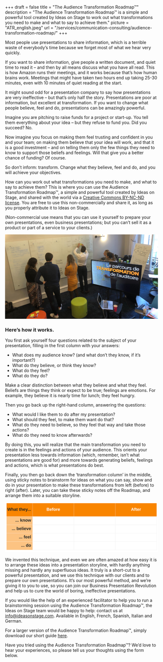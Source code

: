 +++
draft			= false
title			= "The Audience Transformation Roadmap™"
description		= "The Audience Transformation Roadmap™ is a simple and powerful tool created by Ideas on Stage to work out what transformations you need to make and what to say to achieve them."
picture			= "ATR_english.jpeg"
url				= "/services/communication-consulting/audience-transformation-roadmap/"
+++

Most people use presentations to share information, which is a terrible waste of everybody’s time because we forget most of what we hear very quickly. 

If you want to share information, give people a written document, and quiet time to read it – and then by all means discuss what you have all read. This is how Amazon runs their meetings, and it works because that’s how human brains work. Meetings that might have taken two hours end up taking 25-30 minutes, even with 10 minutes of quiet reading at the start.

It might sound odd for a presentation company to say how presentations are very ineffective – but that’s only half the story. Presentations are poor at information, but excellent at transformation. If you want to change what people believe, feel and do, presentations can be amazingly powerful.

Imagine you are pitching to raise funds for a project or start-up. You tell them everything about your idea – but they refuse to fund you. Did you succeed? No.

Now imagine you focus on making them feel trusting and confident in you and your team; on making them believe that your idea will work, and that it is a good investment – and on telling them only the few things they need to know to support those beliefs and feelings. Will that give you a better chance of funding? Of course.

So don’t inform: transform. Change what they believe, feel and do, and you will achieve your objectives.

How can you work out what transformations you need to make, and what to say to achieve them? This is where you can use the Audience Transformation Roadmap™, a simple and powerful tool created by Ideas on Stage, and shared with the world via a [Creative Commons BY-NC-ND license](https://creativecommons.org/licenses/by-nc-nd/4.0/). You are free to use this non-commercially and share it, as long as you properly attribute it to Ideas on Stage.

(Non-commercial use means that you can use it yourself to prepare your own presentations, even business presentations; but you can’t sell it as a product or part of a service to your clients.)

![ATR in action](atr_from_iOS.jpg)

### Here’s how it works.

You first ask yourself four questions related to the subject of your presentation, filling in the first column with your answers:

-	What does my audience know? (and what don’t they know, if it’s important?)
-	What do they believe, or think they know?
-	What do they feel?
-	What do they do?

Make a clear distinction between what they believe and what they feel. Beliefs are things they think or expect to be true; feelings are emotions. For example, they believe it is nearly time for lunch; they feel hungry.

Then you go back up the right-hand column, answering the questions:
	
-	What would I like them to do after my presentation?
-	What should they feel, to make them want do that?
-	What do they need to believe, so they feel that way and take those actions?
-	What do they need to know afterwards?

By doing this, you will realize that the main transformation you need to create is in the feelings and actions of your audience. This orients your presentation less towards information (which, remember, isn’t what presentations are good for) and more towards generating beliefs, feelings and actions, which is what presentations do best.

Finally, you then go back down the ‘transformation column’ in the middle, using sticky notes to brainstorm for ideas on what you can say, show and do in your presentation to make these transformations from left (before) to right (after). Later, you can take these sticky notes off the Roadmap, and arrange them into a suitable storyline.

![The Audience Transformation Roadmap™ matrix](atr_matrix.svg)

We invented this technique, and even we are often amazed at how easy it is to arrange these ideas into a presentation storyline, with hardly anything missing and hardly any superfluous ideas. It truly is a short-cut to a powerful presentation, and we use this technique with our clients and to prepare our own presentations. It’s our most powerful method, and we’re giving it to you to use, so you can join our Business Presentation Revolution and help us to cure the world of boring, ineffective presentations.

If you would like the help of an experienced facilitator to help you to run a brainstorming session using the Audience Transformation Roadmap™, the Ideas on Stage team would be happy to help: contact us at info@ideasonstage.com. Available in English, French, Spanish, Italian and German.

For a larger version of the Audience Transformation Roadmap™, simply download our short guide [here](./ATR_template_Ideas_on_Stage.pdf).

Have you tried using the Audience Transformation Roadmap™? We’d love to hear your experiences, so please tell us your thoughts using the form below.

